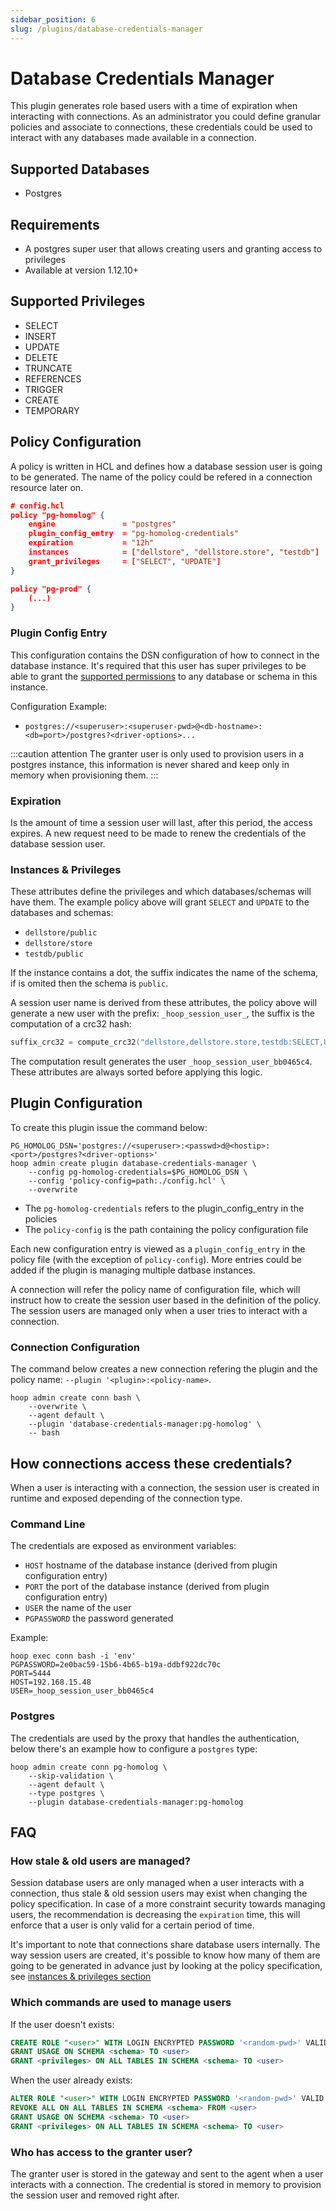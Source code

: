 ```yaml
---
sidebar_position: 6
slug: /plugins/database-credentials-manager
---
```


# Database Credentials Manager

This plugin generates role based users with a time of expiration when interacting with connections. As an administrator you could define granular policies and associate to connections, these credentials could be used to interact with any databases made available in a connection.

## Supported Databases

- Postgres

## Requirements

- A postgres super user that allows creating users and granting access to privileges
- Available at version 1.12.10+

## Supported Privileges

- SELECT
- INSERT
- UPDATE
- DELETE
- TRUNCATE
- REFERENCES
- TRIGGER
- CREATE
- TEMPORARY

## Policy Configuration

A policy is written in HCL and defines how a database session user is going to be generated. The name of the policy could be refered in a connection resource later on.

```json
# config.hcl
policy "pg-homolog" {
    engine               = "postgres"
	plugin_config_entry  = "pg-homolog-credentials"
	expiration           = "12h"
	instances            = ["dellstore", "dellstore.store", "testdb"]
	grant_privileges     = ["SELECT", "UPDATE"]
}

policy "pg-prod" {
    (...)
}
```

### Plugin Config Entry

This configuration contains the DSN configuration of how to connect in the database instance. It's required that this user has super privileges to be able to grant the [supported permissions](db-credentials-manager#supported-privileges) to any database or schema in this instance.

Configuration Example:

- `postgres://<superuser>:<superuser-pwd>@<db-hostname>:<db=port>/postgres?<driver-options>...`

:::caution attention
The granter user is only used to provision users in a postgres instance, this information is never shared and keep only in memory when provisioning them.
:::

### Expiration

Is the amount of time a session user will last, after this period, the access expires. A new request need to be made to renew the credentials of the database session user.

### Instances & Privileges

These attributes define the privileges and which databases/schemas will have them. The example policy above will grant `SELECT` and `UPDATE` to the databases and schemas:

- `dellstore/public`
- `dellstore/store`
- `testdb/public`

If the instance contains a dot, the suffix indicates the name of the schema, if is omited then the schema is `public`.

A session user name is derived from these attributes, the policy above will generate a new user with the prefix: `_hoop_session_user_`, the suffix is the computation of a crc32 hash:

```go
suffix_crc32 = compute_crc32("dellstore,dellstore.store,testdb:SELECT,UPDATE")
```

The computation result generates the user `_hoop_session_user_bb0465c4`. These attributes are always sorted before applying this logic.

## Plugin Configuration

To create this plugin issue the command below:

```shell
PG_HOMOLOG_DSN='postgres://<superuser>:<passwd>d@<hostip>:<port>/postgres?<driver-options>'
hoop admin create plugin database-credentials-manager \
	--config pg-homolog-credentials=$PG_HOMOLOG_DSN \
	--config 'policy-config=path:./config.hcl' \
	--overwrite
```

- The `pg-homolog-credentials` refers to the plugin_config_entry in the policies
- The `policy-config` is the path containing the policy configuration file

Each new configuration entry is viewed as a `plugin_config_entry` in the policy file (with the exception of `policy-config`). More entries could be added if the plugin is managing multiple datbase instances.

A connection will refer the policy name of configuration file, which will instruct how to create the session user based in the definition of the policy. The session users are managed only when a user tries to interact with a connection.

### Connection Configuration

The command below creates a new connection refering the plugin and the policy name: `--plugin '<plugin>:<policy-name>`.

```shell
hoop admin create conn bash \
	--overwrite \
	--agent default \
	--plugin 'database-credentials-manager:pg-homolog' \
	-- bash
```

## How connections access these credentials?

When a user is interacting with a connection, the session user is created in runtime and exposed depending of the connection type.

### Command Line

The credentials are exposed as environment variables:

- `HOST` hostname of the database instance (derived from plugin configuration entry)
- `PORT` the port of the database instance (derived from plugin configuration entry)
- `USER` the name of the user
- `PGPASSWORD` the password generated

Example:

```shell
hoop exec conn bash -i 'env'
PGPASSWORD=2e0bac59-15b6-4b65-b19a-ddbf922dc70c
PORT=5444
HOST=192.168.15.48
USER=_hoop_session_user_bb0465c4
```

### Postgres

The credentials are used by the proxy that handles the authentication, below there's an example how to configure a `postgres` type:

```shell
hoop admin create conn pg-homolog \
    --skip-validation \
    --agent default \
    --type postgres \
    --plugin database-credentials-manager:pg-homolog
```

## FAQ

### How stale & old users are managed?

Session database users are only managed when a user interacts with a connection, thus stale & old session users may exist when changing the policy specification.
In case of a more constraint security towards managing users, the recommendation is decreasing the `expiration` time, this will enforce that a user is only valid for a certain period of time.

It's important to note that connections share database users internally. The way session users are created, it's possible to know how many of them are going to be generated in advance just by looking at the policy specification, see [instances & privileges section](./db-credentials-manager#instances--privileges)

### Which commands are used to manage users

If the user doesn't exists:

```sql
CREATE ROLE "<user>" WITH LOGIN ENCRYPTED PASSWORD '<random-pwd>' VALID UNTIL '<expiration>'
GRANT USAGE ON SCHEMA <schema> TO <user>
GRANT <privileges> ON ALL TABLES IN SCHEMA <schema> TO <user>
```

When the user already exists:

```sql
ALTER ROLE "<user>" WITH LOGIN ENCRYPTED PASSWORD '<random-pwd>' VALID UNTIL '<expiration>'
REVOKE ALL ON ALL TABLES IN SCHEMA <schema> FROM <user>
GRANT USAGE ON SCHEMA <schema> TO <user>
GRANT <privileges> ON ALL TABLES IN SCHEMA <schema> TO <user>
```

### Who has access to the granter user?

The granter user is stored in the gateway and sent to the agent when a user interacts with a connection. The credential is stored in memory to provision the session user and removed right after.
